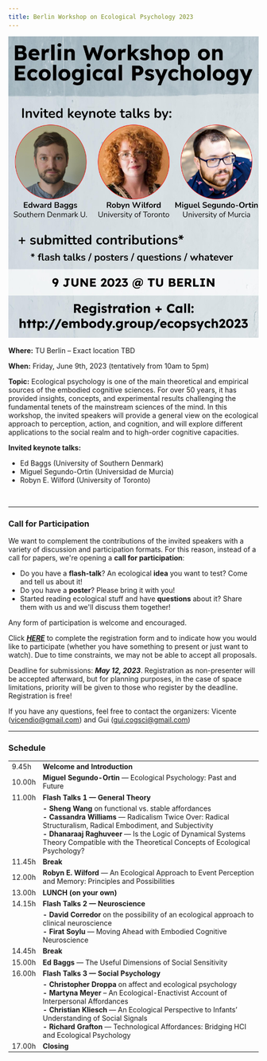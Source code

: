 ```yaml
---
title: Berlin Workshop on Ecological Psychology 2023
---
```



<img width="750" src="/ecopsych2023-poster.jpg" title="Berlin Workshop on Ecological Psychology: June 8, 2023" alt="Berlin Workshop on Ecological Psychology: June 8, 2023"/> 
 
 
**Where:** TU Berlin – Exact location TBD
 
**When:** Friday, June 9th, 2023  (tentatively from 10am to 5pm)

**Topic:** 
Ecological psychology is one of the main theoretical and empirical sources of the embodied cognitive sciences. For over 50 years, it has provided insights, concepts, and experimental results challenging the fundamental tenets of the mainstream sciences of the mind. In this workshop, the invited speakers will provide a general view on the ecological approach to perception, action, and cognition, and will explore different applications to the social realm and to high-order cognitive capacities.

**Invited keynote talks:**             
- Ed Baggs (University of Southern Denmark)
- Miguel Segundo-Ortin (Universidad de Murcia)
- Robyn E. Wilford (University of Toronto)
<br>

---

### Call for Participation

We want to complement the contributions of the invited speakers with a variety of discussion and participation formats. For this reason, instead of a call for papers, we're opening a **call for participation**:
 
- Do you have a **flash-talk**? An ecological **idea** you want to test? Come and tell us about it!
- Do you have a **poster**? Please bring it with you!  
- Started reading ecological stuff and have **questions** about it? Share them with us and we'll discuss them together!
 
Any form of participation is welcome and encouraged. 

Click [**_HERE_**](https://forms.gle/HXW7yiA5KCVPquuH9) to complete the registration form and to indicate how you would like to participate (whether you have something to present or just want to watch). Due to time constraints, we may not be able to accept all proposals.  

Deadline for submissions: _**May 12, 2023**_. Registration as non-presenter will be accepted afterward, but for planning purposes, in the case of space limitations, priority will be given to those who register by the deadline. Registration is free!

If you have any questions, feel free to contact the organizers: Vicente (vicendio@gmail.com) and Gui (gui.cogsci@gmail.com)


---

### Schedule

<table>
 <tr>
  <td> 9.45h </td> <td> <b>Welcome and Introduction</b> </td>
 <tr>
   <td> 10.00h </td> <td>  <b>Miguel Segundo-Ortin</b> — Ecological Psychology: Past and Future </td>
 <tr>
   <td> 11.00h  </td> <td>  <b>Flash Talks 1 — General Theory</b> </td>
  <tr>
   <td>  </td> <td>  <b>- Sheng Wang</b> on functional vs. stable affordances <br>
     <b>- Cassandra Williams</b> — Radicalism Twice Over: Radical Structuralism, Radical Embodiment, and Subjectivity <br>
     <b>- Dhanaraaj Raghuveer</b> — Is the Logic of Dynamical Systems Theory Compatible with the Theoretical Concepts of Ecological Psychology? </td>
 <tr>
  <td> 11.45h  </td> <td>  <b>Break<b> </td>
 <tr>
  <td> 12.00h  </td> <td>  <b>Robyn E. Wilford</b> — An Ecological Approach to Event Perception and Memory: Principles and Possibilities </td>
 <tr>
  <td> 13.00h </td> <td>  <b>LUNCH (on your own)</b> </td>
 <tr>
  <td> 14.15h </td> <td>  <b>Flash Talks 2 — Neuroscience</b>  </td>
    <tr>
  <td>  </td> <td> <b>- David Corredor</b> on the possibility of an ecological approach to clinical neuroscience<br>
    <b>- Firat Soylu</b> — Moving Ahead with Embodied Cognitive Neuroscience </td>
<tr>
 <td> 14.45h </td> <td>  <b>Break</b> </td>
<tr>
 <td> 15.00h  </td> <td>  <b>Ed Baggs</b> — The Useful Dimensions of Social Sensitivity </td>
<tr>
 <td> 16.00h  </td> <td>  <b>Flash Talks 3 — Social Psychology</b> </td>
   <tr>
 <td> </td> <td> <b>- Christopher Droppa</b> on affect and ecological psychology<br>
   <b>- Martyna Meyer</b> – An Ecological-Enactivist Account of Interpersonal Affordances <br>
  <b>- Christian Kliesch</b> — An Ecological Perspective to Infants’ Understanding of Social Signals <br>
   <b>- Richard Grafton</b> — Technological Affordances: Bridging HCI and Ecological Psychology</td>
<tr>
 <td> 17.00h </td> <td> <b>Closing</b> </td>
 <tr></table>
 


